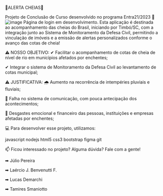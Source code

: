 🚨ALERTA CHEIAS🚨

Projeto de Conclusão de Curso desenvolvido no programa Entra21/2023 🚀
![image](https://github.com/Labenvenutti/Alerta_Cheias/assets/138626815/95feda1d-bb88-4897-91df-274ea94820d7)
Página de login em desenvolvimento.
Esta aplicação é destinada ao acompanhamento das cheias do Brasil, iniciando por Timbó/SC, com a integração junto ao Sistema de Monitoramento da Defesa Civil, permitindo a vinculação de imóveis e a emissão de alertas personalizados conforme o avanço das cotas de cheia!

⚠ NOSSO OBJETIVO:
✔ Facilitar o acompanhamento de cotas de cheia de nível de rio em municípios afetados por enchentes;

✔ Integrar o sistema de Monitoramento da Defesa Civil ao levantamento de cotas municipal;


⚠ JUSTIFICATIVA:
🌧 Aumento na recorrência de intempéries pluviais e fluviais;

📵 Falha no sistema de comunicação, com pouca antecipação dos acontecimentos;

💸 Desgastes emocional e financeiro das pessoas, instituições e empresas afetadas por enchentes;




💻 Para desenvolver esse projeto, utilizamos:

javascript nodejs html5 css3 bootstrap figma git




📫 Ficou interessado no projeto? Alguma dúvida? Fale com a gente!

➡ Júlio Pereira

➡ Laércio J. Benvenutti F.

➡ Lucas Demarchi

➡ Tamires Smaniotto

